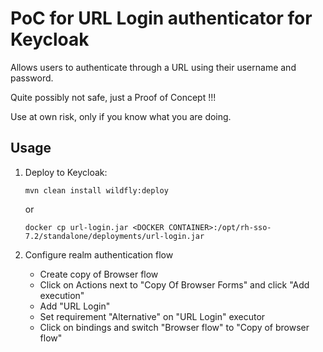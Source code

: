 # PoC for URL Login authenticator for Keycloak

Allows users to authenticate through a URL using their username and password.

Quite possibly not safe, just a Proof of Concept !!! 

Use at own risk, only if you know what you are doing.

## Usage

1. Deploy to Keycloak:

    `mvn clean install wildfly:deploy`
    
    or 
   
    `docker cp url-login.jar <DOCKER CONTAINER>:/opt/rh-sso-7.2/standalone/deployments/url-login.jar`

3. Configure realm authentication flow

   * Create copy of Browser flow
   * Click on Actions next to "Copy Of Browser Forms" and click "Add execution"
   * Add "URL Login"
   * Set requirement "Alternative" on "URL Login" executor
   * Click on bindings and switch "Browser flow" to "Copy of browser flow" 
